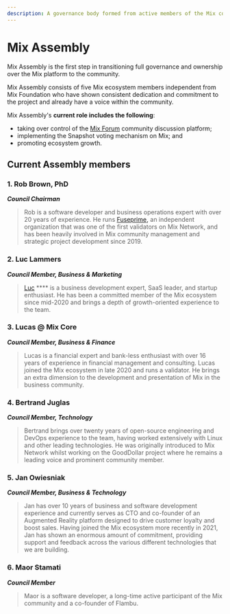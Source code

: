 ```yaml
---
description: A governance body formed from active members of the Mix community.
---
```


# Mix Assembly

Mix Assembly is the first step in transitioning full governance and ownership over the Mix platform to the community.

Mix Assembly consists of five Mix ecosystem members independent from Mix Foundation who have shown consistent dedication and commitment to the project and already have a voice within the community.

Mix Assembly's **current role includes the following**:

* taking over control of the [Mix Forum](https://forum.fuse.io/) community discussion platform;
* implementing the Snapshot voting mechanism on Mix; and
* promoting ecosystem growth.

## Current Assembly members

### **1. Rob Brown, PhD** <a href="#b624" id="b624"></a>

_**Council Chairman**_

> Rob is a software developer and business operations expert with over 20 years of experience. He runs [Fuseprime](https://fuseprime.com/)**,** an independent organization that was one of the first validators on Mix Network, and has been heavily involved in Mix community management and strategic project development since 2019.

### **2. Luc Lammers** <a href="#1b91" id="1b91"></a>

_**Council Member, Business & Marketing**_

> [Luc](https://www.luclammers.com/) \*\*\*\* is a business development expert, SaaS leader, and startup enthusiast. He has been a committed member of the Mix ecosystem since mid-2020 and brings a depth of growth-oriented experience to the team.

### **3. Lucas @ Mix Core** <a href="#2105" id="2105"></a>

_**Council Member, Business & Finance**_

> Lucas is a financial expert and bank-less enthusiast with over 16 years of experience in financial management and consulting. Lucas joined the Mix ecosystem in late 2020 and runs a validator. He brings an extra dimension to the development and presentation of Mix in the business community.

### **4. Bertrand Juglas** <a href="#41a8" id="41a8"></a>

_**Council Member, Technology**_

> Bertrand brings over twenty years of open-source engineering and DevOps experience to the team, having worked extensively with Linux and other leading technologies. He was originally introduced to Mix Network whilst working on the GoodDollar project where he remains a leading voice and prominent community member.

### **5. Jan Owiesniak** <a href="#bce2" id="bce2"></a>

_**Council Member, Business & Technology**_

> Jan has over 10 years of business and software development experience and currently serves as CTO and co-founder of an Augmented Reality platform designed to drive customer loyalty and boost sales. Having joined the Mix ecosystem more recently in 2021, Jan has shown an enormous amount of commitment, providing support and feedback across the various different technologies that we are building.

### **6. Maor Stamati** <a href="#b624" id="b624"></a>

_**Council Member**_

> Maor is a software developer, a long-time active participant of the Mix community and a co-founder of Flambu.
